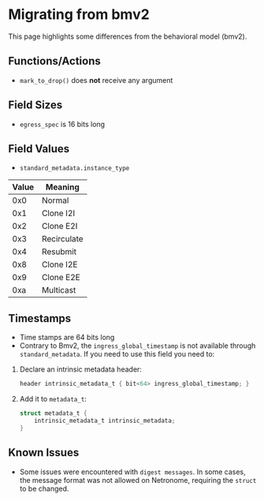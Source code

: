 # Migrating from bmv2

This page highlights some differences from the behavioral model (bmv2).

## Functions/Actions
- `mark_to_drop()` does **not** receive any argument

## Field Sizes
- `egress_spec` is 16 bits long 

## Field Values
- `standard_metadata.instance_type`

| Value | Meaning     |
|-------|-------------|
| 0x0   | Normal      |
| 0x1   | Clone I2I   |
| 0x2   | Clone E2I   |
| 0x3   | Recirculate |
| 0x4   | Resubmit    |
| 0x8   | Clone I2E   |
| 0x9   | Clone E2E   |
| 0xa   | Multicast   |

## Timestamps
- Time stamps are 64 bits long
- Contrary to Bmv2, the `ingress_global_timestamp` is not available through `standard_metadata`. If you need to use this field you need to:

<break>

1. Declare an intrinsic metadata header:
    
    ```c
    header intrinsic_metadata_t { bit<64> ingress_global_timestamp; }
    ```
  
2. Add it to `metadata_t`:
    
    ```c
    struct metadata_t {
        intrinsic_metadata_t intrinsic_metadata;
    }
    ```
## Known Issues

- Some issues were encountered with `digest messages`. In some cases, the message format was not allowed on Netronome, requiring the `struct` to be changed.
